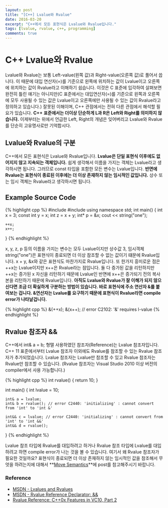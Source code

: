 ```yaml
---
layout: post
title: "[C++] Lvalue와 Rvalue"
date: 2016-03-20
excerpt: "C++에서 모든 표현식은 Lvalue와 Rvalue입니다."
tags: [lvalue, rvalue, c++, programming]
comments: true
---
```


# C++ Lvalue와 Rvalue

Lvalue와 Rvalue는 보통 Left-value(왼쪽 값)과 Right-value(오른쪽 값)로 풀어서 씁니다. 이 때문에 대입 연산자(=)를 기준으로 왼쪽에 위치하는 값이 Lvalue이고 오른쪽에 위치하는 값이 Rvalue라고 이해하기 쉽습니다. 이것은 C 표준에 입각하여 살펴보면 완전히 틀린 얘기는 아니지만(C 표준에서는 대입연산자(=)를 기준으로 왼쪽과 오른쪽에 모두 사용될 수 있는 값은 Lvalue이고 오른쪽에만 사용될 수 있는 값이 Rvalue라고 정의하고 있습니다.) 잘못된 이해이며, C++ 관점에서는 전혀 다른 관점에서 해석할 필요가 있습니다. **C++ 표준에서는 더이상 단순하게 L과 R은 Left와 Right를 의미하지 않습니다.** 이제부터는 위에서 언급한 Left, Right의 개념은 잊어버리고 Lvalue와 Rvalue를 단순히 고유명사로만 기억합시다.

## Lvalue와 Rvalue의 구분

C++에서 모든 표현식은 Lvalue와 Rvalue입니다. **Lvalue은 단일 표현식 이후에도 없어지지 않고 지속되는 객체입니다.** 쉽게 생각해서 이름을 가지는 객체는 Lvalue라고 생각하시면 됩니다. 그러므로 const 타입을 포함한 모든 변수는 Lvalue입니다. **반면에 Rvalue는 표현식이 종료된 이후에는 더 이상 존재하지 않는 임시적인 값입니다.** 상수 또는 임시 객체는 Rvalue라고 생각하시면 됩니다.

## Example Source Code

{% highlight cpp %}
#include <iostream>
#include <string>
using namespace std;
int main() {
	int x = 3;
	const int y = x;
	int z = x + y;
	int* p = &x;
	cout << string("one");
	
	++x;
	x++;
}
{% endhighlight %}

x, y, z, p 등의 이름을 가지는 변수는 모두 Lvalue이지만 상수값 3, 임시객체 string("one")은 표현식이 종료되면 더 이상 참조할 수 없는 값이기 떄문에 Rvalue입니다. x + y, &x와 같은 표현식도 마찬가지로 Rvalue입니다. 또 한가지 흥미로운 점은 ++x는 Lvalue이지만 x++은 Rvalue라는 점입니다. 둘 다 증가된 값을 리턴하지만 ++x는 증가된 x 자신을 리턴하기 때문에 Lvalue인 반면에 x++은 증가되기 전의 복사본을 리턴하기 때문에 Rvalue입니다.
**아직도 Lvalue와 Rvalue가 잘 이해가 되지 않으신다면 조금 더 확실하게 구분하는 방법이 있습니다. 바로 표현식에 주소 연산자 &를 붙여보는 겁니다. &연산자는 Lvalue를 요구하기 때문에 표현식이 Rvalue라면 compile error가 나타날겁니다.**

{% highlight cpp %}
&(++x);
&(x++); // error C2102: '&' requires l-value
{% endhighlight %}

## Rvalue 참조자 &&

C++에서 int& a = b; 형탤 사용하였던 참조자(Reference)는 Lvalue 참조자입니다. C++ 11 표준에서부터 Lvalue 참조자 이외에도 Rvalue를 참조할 수 있는 Rvalue 참조자가 추가되었습니다. Lvalue 참조자는 Lvalue만 참조할 수 있고 Rvalue 참조자는 Rvalue만 참조할 수 있습니다.
(Rvalue 참조자는 Visual Studio 2010 이상 버전의 compiler에서 사용 가능합니다.)

{% highlight cpp %}
int rvalue() {
	return 10;
}

int main() {
	int lvalue = 10;
	
	int& a = lvalue;
	int& b = rvalue(); // error C2440: 'initializing' : cannot convert from 'int' to 'int &'
	
	int&& c = lvalue; // error C2440: 'initializing' : cannot convert from 'int' to 'int &&'
	int&& d = rvalue();
}
{% endhighlight %}

Lvalue 참조 타입에 Rvalue를 대입하려고 하거나 Rvalue 참조 타입에 Lvalue를 대입하려고 하면 compile error가 나는 것을 볼 수 있습니다.
여기서 왜 Rvalue 참조자가 필요한 것일까요?
표현식이 종료되면 더 이상 존재하지 않는 임시적인 값을 참조해서 무엇을 하려는지에 대해서 **[Move Semantics](https://kyungryeol1101.github.io/cpp-rvalue-reference/)**에 post를 참고해주시기 바랍니다.

### Reference

- [MSDN - Lvalues and Rvalues](https://msdn.microsoft.com/en-us/library/f90831hc.aspx)
- [MSDN - Rvalue Reference Declarator: &&](https://msdn.microsoft.com/en-us/library/dd293668.aspx)
- [Rvalue Reference: C++0x Features in VC10, Part 2](https://blogs.msdn.microsoft.com/vcblog/2009/02/03/rvalue-references-c0x-features-in-vc10-part-2/)